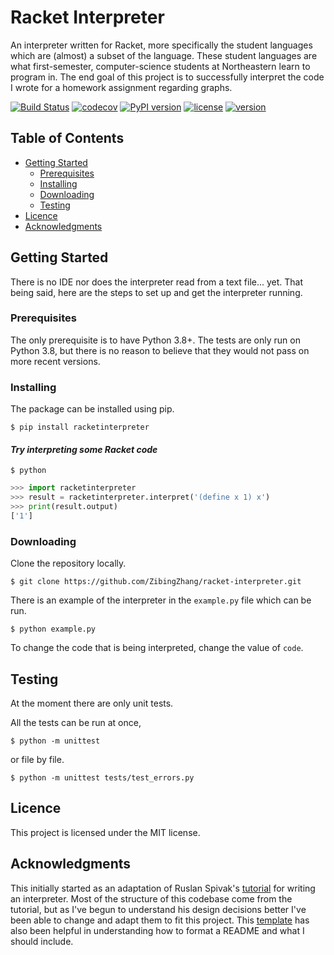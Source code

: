 # Racket Interpreter
An interpreter written for Racket, more specifically the student languages which are (almost) a subset of the language.
These student languages are what first-semester, computer-science students at Northeastern learn to program in.
The end goal of this project is to successfully interpret the code I wrote for a homework assignment regarding graphs.

[![Build Status](https://travis-ci.org/ZibingZhang/racket-interpreter.svg?branch=master)](https://travis-ci.org/ZibingZhang/racket-interpreter)
[![codecov](https://codecov.io/gh/zibingzhang/racket-interpreter/branch/master/graph/badge.svg)](https://codecov.io/gh/zibingzhang/racket-interpreter)
[![PyPI version](https://badge.fury.io/py/racketinterpreter.svg)](https://badge.fury.io/py/racketinterpreter)
[![license](https://img.shields.io/pypi/l/racketinterpreter?color=orange)](https://github.com/ZibingZhang/racket-interpreter/blob/master/LICENSE)
[![version](https://img.shields.io/badge/python-3.8-blue)](https://www.python.org/downloads/release/python-380/)

## Table of Contents
  * [Getting Started](#getting-started)
    * [Prerequisites](#prerequisites)
    * [Installing](#installing)
    * [Downloading](#downloading)
    * [Testing](#testing)
  * [Licence](#licence)
  * [Acknowledgments](#acknowledgments)

## Getting Started
There is no IDE nor does the interpreter read from a text file... yet.
That being said, here are the steps to set up and get the interpreter running.

### Prerequisites
The only prerequisite is to have Python 3.8+. 
The tests are only run on Python 3.8, but there is no reason to believe that they would not pass on more recent versions.

### Installing
The package can be installed using pip.
```shell
$ pip install racketinterpreter
```

#### *Try interpreting some Racket code*
```shell
$ python
```
```python 
>>> import racketinterpreter
>>> result = racketinterpreter.interpret('(define x 1) x')
>>> print(result.output)
['1']
``` 

### Downloading
Clone the repository locally.
```shell
$ git clone https://github.com/ZibingZhang/racket-interpreter.git
```

There is an example of the interpreter in the `example.py` file which can be run.
```shell
$ python example.py
```

To change the code that is being interpreted, change the value of `code`.

## Testing
At the moment there are only unit tests.

All the tests can be run at once,
```shell
$ python -m unittest
```
or file by file.
```shell
$ python -m unittest tests/test_errors.py
```

## Licence
This project is licensed under the MIT license.

## Acknowledgments
This initially started as an adaptation of Ruslan Spivak's [tutorial](https://ruslanspivak.com/lsbasi-part1/) for writing an interpreter.
Most of the structure of this codebase come from the tutorial, but as I've begun to understand his design decisions better I've been able to change and adapt them to fit this project.
This [template](https://gist.github.com/PurpleBooth/109311bb0361f32d87a2) has also been helpful in understanding how to format a README and what I should include.
